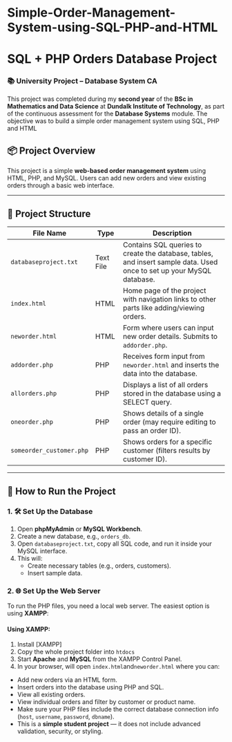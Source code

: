 # Simple-Order-Management-System-using-SQL-PHP-and-HTML

# SQL + PHP Orders Database Project
### 📚 University Project – Database System CA

This project was completed during my **second year** of the **BSc in Mathematics and Data Science** at **Dundalk Institute of Technology**, as part of the continuous assessment for the **Database Systems** module. The objective was to build a simple order management system using SQL, PHP and HTML

## 📦 Project Overview

This project is a simple **web-based order management system** using HTML, PHP, and MySQL. Users can add new orders and view existing orders through a basic web interface.

---

## 📁 Project Structure

| File Name | Type | Description |
|-----------|------|-------------|
| `databaseproject.txt` | Text File | Contains SQL queries to create the database, tables, and insert sample data. Used once to set up your MySQL database. |
| `index.html` | HTML | Home page of the project with navigation links to other parts like adding/viewing orders. |
| `neworder.html` | HTML | Form where users can input new order details. Submits to `addorder.php`. |
| `addorder.php` | PHP | Receives form input from `neworder.html` and inserts the data into the database. |
| `allorders.php` | PHP | Displays a list of all orders stored in the database using a SELECT query. |
| `oneorder.php` | PHP | Shows details of a single order (may require editing to pass an order ID). |
| `someorder_customer.php` | PHP | Shows orders for a specific customer (filters results by customer ID). |

---

## 🚀 How to Run the Project

### 1. 🛠 Set Up the Database

1. Open **phpMyAdmin** or **MySQL Workbench**.
2. Create a new database, e.g., `orders_db`.
3. Open `databaseproject.txt`, copy all SQL code, and run it inside your MySQL interface.
4. This will:
   - Create necessary tables (e.g., orders, customers).
   - Insert sample data.

### 2. 🌐 Set Up the Web Server

To run the PHP files, you need a local web server. The easiest option is using **XAMPP**:

#### Using XAMPP:

1. Install [XAMPP]
2. Copy the whole project folder into `htdocs` 
3. Start **Apache** and **MySQL** from the XAMPP Control Panel.
4. In your browser, will open `index.html`and`neworder.html` where you can:
- Add new orders via an HTML form.
- Insert orders into the database using PHP and SQL.
- View all existing orders.
- View individual orders and filter by customer or product name.
- Make sure your PHP files include the correct database connection info (`host`, `username`, `password`, `dbname`).
- This is a **simple student project** — it does not include advanced validation, security, or styling.

